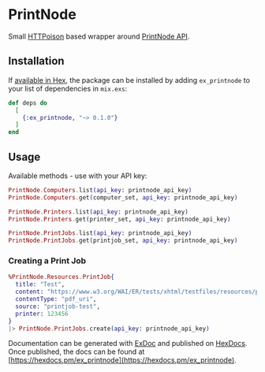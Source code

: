 # PrintNode

Small [HTTPoison](https://github.com/edgurgel/httpoison) based wrapper around [PrintNode API](https://www.printnode.com/en/docs/api/curl).

## Installation

If [available in Hex](https://hex.pm/docs/publish), the package can be installed
by adding `ex_printnode` to your list of dependencies in `mix.exs`:

```elixir
def deps do
  [
    {:ex_printnode, "~> 0.1.0"}
  ]
end
```

## Usage

Available methods - use with your API key:

```elixir
PrintNode.Computers.list(api_key: printnode_api_key)
PrintNode.Computers.get(computer_set, api_key: printnode_api_key)

PrintNode.Printers.list(api_key: printnode_api_key)
PrintNode.Printers.get(printer_set, api_key: printnode_api_key)

PrintNode.PrintJobs.list(api_key: printnode_api_key)
PrintNode.PrintJobs.get(printjob_set, api_key: printnode_api_key)
```

### Creating a Print Job

```elixir
%PrintNode.Resources.PrintJob{
  title: "Test",
  content: "https://www.w3.org/WAI/ER/tests/xhtml/testfiles/resources/pdf/dummy.pdf",
  contentType: "pdf_uri",
  source: "printjob-test",
  printer: 123456
}
|> PrintNode.PrintJobs.create(api_key: printnode_api_key)
```

Documentation can be generated with [ExDoc](https://github.com/elixir-lang/ex_doc)
and published on [HexDocs](https://hexdocs.pm). Once published, the docs can
be found at [https://hexdocs.pm/ex_printnode](https://hexdocs.pm/ex_printnode).
